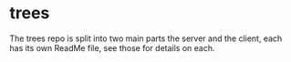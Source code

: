 trees
====

The trees repo is split into two main parts the server and the client, each has its own ReadMe file, see those for details
on each.